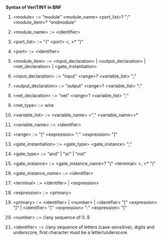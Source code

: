 **Syntax of VeriTINY in BNF**

1. \<module> ::= "module" \<module_name> \<port_list>? ";" \<module_item>* "endmodule"

2. \<module_name> ::= \<identifier>

3. \<port_list> ::= "(" \<port> \<, <port>>* ")"
  
4. \<port> ::= \<identifier>
  
5. \<module_item> ::= \<input_declaration> | \<output_declaration> | \<net_declaration> | \<gate_instantiation> 

6. \<input_declaration> ::= "input" \<range>? \<variable_list> ";"

7. \<output_declaration> ::= "output" \<range>? \<variable_list> ";"

8. \<net_declaration> ::= "net" \<range>? \<variable_list> ";"

9. \<net_type> ::= wire

10. \<variable_list> ::= \<variable_name> \<"," <variable_name>>*

11. \<variable_name> ::= \<identifier>

12. \<range> ::= "\[" \<expression> ":" \<expression> "\]"

13. \<gate_instantiation> ::= <gate_type> <gate_instance> ";"

14. \<gate_type> ::= "and" | "or" | "not"

15. \<gate_instance> ::= \<gate_instance_name>? "(" \<terminal> \<, <terminal>>* ")"
  
16. \<gate_instance_name> ::= \<identifier>

17. \<terminal> ::= \<identifer> | \<expression>

18. \<expression> ::= \<primary>

19. \<primary> ::= \<identifier> | \<number> | \<identifier> "\[" \<expression> "]" | \<identifier> "\[" \<expression> ":" \<expression> "\]"  

20. \<number> ::= //any sequence of 0..9 

21. \<identifier> ::= //any sequence of letters (case-sensitive), digits and underscore, first character must be a letter/underscore
